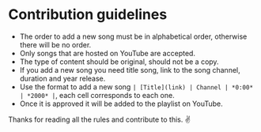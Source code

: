 # Contribution guidelines

* The order to add a new song must be in alphabetical order, otherwise there will be no order.
* Only songs that are hosted on YouTube are accepted.
* The type of content should be original, should not be a copy.
* If you add a new song you need title song, link to the song channel, duration and year release.
* Use the format to add a new song `| [Title](link) | Channel | *0:00* | *2000* |`, each cell corresponds to each one.
* Once it is approved it will be added to the playlist on YouTube.

Thanks for reading all the rules and contribute to this. :v: